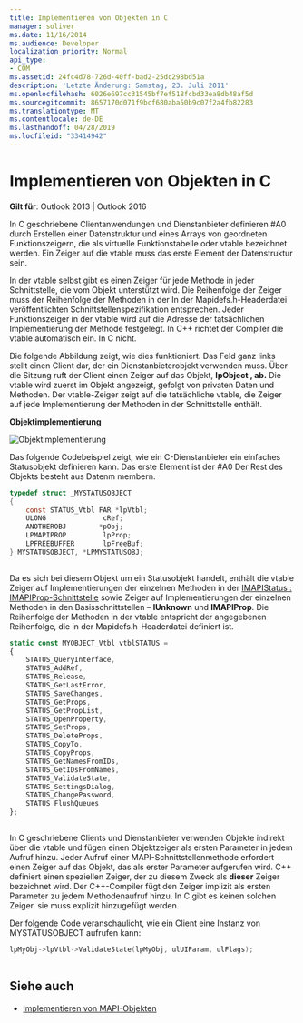 ```yaml
---
title: Implementieren von Objekten in C
manager: soliver
ms.date: 11/16/2014
ms.audience: Developer
localization_priority: Normal
api_type:
- COM
ms.assetid: 24fc4d78-726d-40ff-bad2-25dc298bd51a
description: 'Letzte Änderung: Samstag, 23. Juli 2011'
ms.openlocfilehash: 6026e697cc31545bf7ef518fcbd33ea8db48af5d
ms.sourcegitcommit: 8657170d071f9bcf680aba50b9c07f2a4fb82283
ms.translationtype: MT
ms.contentlocale: de-DE
ms.lasthandoff: 04/28/2019
ms.locfileid: "33414942"
---
```

# <a name="implementing-objects-in-c"></a>Implementieren von Objekten in C

**Gilt für**: Outlook 2013 | Outlook 2016 
  
In C geschriebene Clientanwendungen und Dienstanbieter definieren #A0 durch Erstellen einer Datenstruktur und eines Arrays von geordneten Funktionszeigern, die als virtuelle Funktionstabelle oder vtable bezeichnet werden. Ein Zeiger auf die vtable muss das erste Element der Datenstruktur sein.
  
In der vtable selbst gibt es einen Zeiger für jede Methode in jeder Schnittstelle, die vom Objekt unterstützt wird. Die Reihenfolge der Zeiger muss der Reihenfolge der Methoden in der In der Mapidefs.h-Headerdatei veröffentlichten Schnittstellenspezifikation entsprechen. Jeder Funktionszeiger in der vtable wird auf die Adresse der tatsächlichen Implementierung der Methode festgelegt. In C++ richtet der Compiler die vtable automatisch ein. In C nicht. 
  
Die folgende Abbildung zeigt, wie dies funktioniert. Das Feld ganz links stellt einen Client dar, der ein Dienstanbieterobjekt verwenden muss. Über die Sitzung ruft der Client einen Zeiger auf das Objekt, **lpObject , ab.** Die vtable wird zuerst im Objekt angezeigt, gefolgt von privaten Daten und Methoden. Der vtable-Zeiger zeigt auf die tatsächliche vtable, die Zeiger auf jede Implementierung der Methoden in der Schnittstelle enthält. 
  
**Objektimplementierung**
  
![Objektimplementierung](media/amapi_42.gif "Objektimplementierung")
  
Das folgende Codebeispiel zeigt, wie ein C-Dienstanbieter ein einfaches Statusobjekt definieren kann. Das erste Element ist der #A0 Der Rest des Objekts besteht aus Datenm membern. 
  
```C
typedef struct _MYSTATUSOBJECT
{
    const STATUS_Vtbl FAR *lpVtbl;
    ULONG              cRef;
    ANOTHEROBJ        *pObj;
    LPMAPIPROP         lpProp;
    LPFREEBUFFER       lpFreeBuf;
} MYSTATUSOBJECT, *LPMYSTATUSOBJ;
 
```

Da es sich bei diesem Objekt um ein Statusobjekt handelt, enthält die vtable Zeiger auf Implementierungen der einzelnen Methoden in der [IMAPIStatus : IMAPIProp-Schnittstelle](imapistatusimapiprop.md) sowie Zeiger auf Implementierungen der einzelnen Methoden in den Basisschnittstellen – **IUnknown** und **IMAPIProp**. Die Reihenfolge der Methoden in der vtable entspricht der angegebenen Reihenfolge, die in der Mapidefs.h-Headerdatei definiert ist.
  
```js
static const MYOBJECT_Vtbl vtblSTATUS =
{
    STATUS_QueryInterface,
    STATUS_AddRef,
    STATUS_Release,
    STATUS_GetLastError,
    STATUS_SaveChanges,
    STATUS_GetProps,
    STATUS_GetPropList,
    STATUS_OpenProperty,
    STATUS_SetProps,
    STATUS_DeleteProps,
    STATUS_CopyTo,
    STATUS_CopyProps,
    STATUS_GetNamesFromIDs,
    STATUS_GetIDsFromNames,
    STATUS_ValidateState,
    STATUS_SettingsDialog,
    STATUS_ChangePassword,
    STATUS_FlushQueues
};
 
```

In C geschriebene Clients und Dienstanbieter verwenden Objekte indirekt über die vtable und fügen einen Objektzeiger als ersten Parameter in jedem Aufruf hinzu. Jeder Aufruf einer MAPI-Schnittstellenmethode erfordert einen Zeiger auf das Objekt, das als erster Parameter aufgerufen wird. C++ definiert einen speziellen Zeiger, der zu diesem Zweck als **dieser** Zeiger bezeichnet wird. Der C++-Compiler fügt  den Zeiger implizit als ersten Parameter zu jedem Methodenaufruf hinzu. In C gibt es keinen solchen Zeiger. sie muss explizit hinzugefügt werden. 
  
Der folgende Code veranschaulicht, wie ein Client eine Instanz von MYSTATUSOBJECT aufrufen kann:
  
```C
lpMyObj->lpVtbl->ValidateState(lpMyObj, ulUIParam, ulFlags);
 
```

## <a name="see-also"></a>Siehe auch

- [Implementieren von MAPI-Objekten](implementing-mapi-objects.md)

